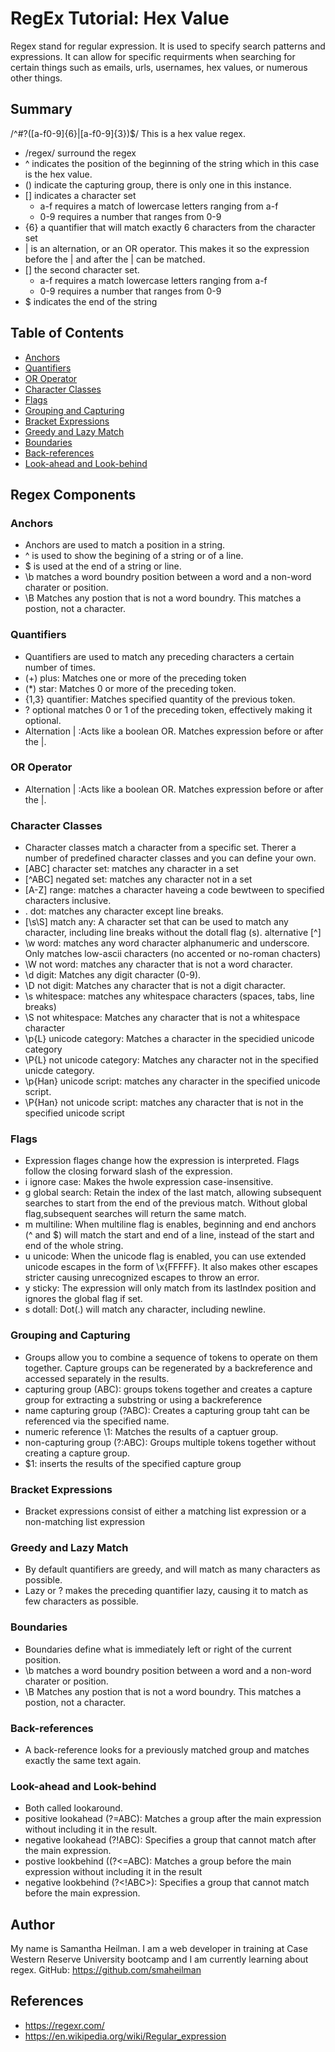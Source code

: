 # RegEx Tutorial: Hex Value
Regex stand for regular expression. It is used to specify search patterns and expressions. It can allow for specific requirments when searching for certain things such as emails, urls, usernames, hex values, or numerous other things. 


## Summary

/^#?([a-f0-9]{6}|[a-f0-9]{3})$/
This is a hex value regex.
- /regex/ surround the regex
- ^ indicates the position of the beginning of the string which in this case is the hex value.
- () indicate the capturing group, there is only one in this instance.
- [] indicates a character set
    - a-f requires a match of lowercase letters ranging from a-f
    - 0-9 requires a number that ranges from 0-9
- {6} a quantifier that will match exactly 6 characters from the character set
- | is an alternation, or an OR operator. This makes it so the expression before the | and after the | can be matched.
- [] the second character set.
    - a-f requires a match lowercase letters ranging from a-f
    - 0-9 requires a number that ranges from 0-9
- $ indicates the end of the string

## Table of Contents

- [Anchors](#anchors)
- [Quantifiers](#quantifiers)
- [OR Operator](#or-operator)
- [Character Classes](#character-classes)
- [Flags](#flags)
- [Grouping and Capturing](#grouping-and-capturing)
- [Bracket Expressions](#bracket-expressions)
- [Greedy and Lazy Match](#greedy-and-lazy-match)
- [Boundaries](#boundaries)
- [Back-references](#back-references)
- [Look-ahead and Look-behind](#look-ahead-and-look-behind)

## Regex Components

### Anchors
* Anchors are used to match a position in a string. 
* ^ is used to show the begining of a string or of a line.
* $ is used at the end of a string or line. 
* \b matches a word boundry position between a word and a non-word charater or position.
* \B Matches any postion that is not a word boundry. This matches a postion, not a character. 

### Quantifiers
* Quantifiers are used to match any preceding characters a certain number of times. 
* (+) plus: Matches one or more of the preceding token
* (*) star: Matches 0 or more of the preceding token.
* {1,3} quantifier: Matches specified quantity of the previous token.
* ? optional matches 0 or 1 of the preceding token, effectively making it optional.
* Alternation | :Acts like a boolean OR. Matches expression before or after the |. 

### OR Operator
* Alternation | :Acts like a boolean OR. Matches expression before or after the |.

### Character Classes
* Character classes match a character from a specific set. Therer a number of predefined character classes and you can define your own.
* [ABC] character set: matches any character in a set
* [^ABC] negated set: matches any character not in a set
* [A-Z] range: matches a character haveing a code bewtween to specified characters inclusive.
* . dot: matches any character except line breaks.
* [\s\S] match any: A character set that can be used to match any character, including line breaks without the dotall flag (s). alternative [^] 
* \w word: matches any word character alphanumeric and underscore. Only matches low-ascii characters (no accented or no-roman chacters)
* \W not word: matches any character that is not a word character.
* \d digit: Matches any digit character (0-9).
* \D not digit: Matches any character that is not a digit character.
* \s whitespace: matches any whitespace characters (spaces, tabs, line breaks)
* \S not whitespace: Matches any character that is not a whitespace character
* \p{L} unicode category: Matches a character in the specidied unicode category
* \P{L} not unicode category: Matches any character not in the specified unicde category.
* \p{Han} unicode script: matches any character in the specified unicode script.
* \P{Han} not unicode script: matches any character that is not in the specified unicode script

### Flags
* Expression flages change how the expression is interpreted. Flags follow the closing forward slash of the expression.
* i ignore case: Makes the hwole expression case-insensitive.
* g global search: Retain the index of the last match, allowing subsequent searches to start from the end of the previous match. Without global flag,subsequent searches will return the same match.
* m multiline: When multiline flag is enables, beginning and end anchors (^ and $) will match the start and end of a line, instead of the start and end of the whole string.
* u unicode: When the unicode flag is enabled, you can use extended unicode escapes in the form of \x{FFFFF}. It also makes other escapes stricter causing unrecognized escapes to throw an error.
* y sticky: The expression will only match from its lastIndex position and ignores the global flag if set.
* s dotall: Dot(.) will match any character, including newline. 

### Grouping and Capturing
* Groups allow you to combine a sequence of tokens to operate on them together. Capture groups can be regenerated by a backreference and accessed separately in the results.
* capturing group (ABC): groups tokens together and creates a capture group for extracting a substring or using a backreference
* name capturing group (?<name>ABC): Creates a capturing group taht can be referenced via the specified name.
* numeric reference \1: Matches the results of a captuer group.
* non-capturing group (?:ABC): Groups multiple tokens together without creating a capture group.
* $1: inserts the results of the specified capture group 

### Bracket Expressions
* Bracket expressions consist of either a matching list expression or a non-matching list expression

### Greedy and Lazy Match
* By default quantifiers are greedy, and will match as many characters as possible.
* Lazy or ? makes the preceding quantifier lazy, causing it to match as few characters as possible. 

### Boundaries
* Boundaries define what is immediately left or right of the current position. 
* \b matches a word boundry position between a word and a non-word charater or position.
* \B Matches any postion that is not a word boundry. This matches a postion, not a character. 

### Back-references
* A back-reference looks for a previously matched group and matches exactly the same text again. 

### Look-ahead and Look-behind
* Both called lookaround. 
* positive lookahead (?=ABC): Matches a group after the main expression without including it in the result.
* negative lookahead (?!ABC): Specifies a group that cannot match after the main expression.
* postive lookbehind ((?<=ABC): Matches a group before the main expression without including it in the result
* negative lookbehind (?<!ABC>): Specifies a group that cannot match before the main expression. 

## Author

My name is Samantha Heilman. I am a web developer in training at Case Western Reserve University bootcamp and I am currently learning about regex. 
GitHub: https://github.com/smaheilman

## References
- https://regexr.com/
- https://en.wikipedia.org/wiki/Regular_expression